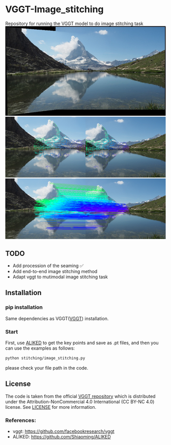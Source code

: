# VGGT-Image_stitching
Repository for running the VGGT model to do image stitching task
![example](https://raw.githubusercontent.com/Ideal-111/vggt-image_stitching/main/stitched_processed_results/hill.jpg)
![example](https://raw.githubusercontent.com/Ideal-111/vggt-image_stitching/main/vggt_track_vis/tracks_grid.png)
![example](https://raw.githubusercontent.com/Ideal-111/vggt-image_stitching/main/vggt_track_vis/frames_00_01_tracks.png)
## TODO
 - Add procession of the seaming ✅
 - Add end-to-end image stitching method
 - Adapt vggt to mutimodal image stitching task
## Installation

### pip installation
Same dependencies as VGGT([VGGT](https://github.com/facebookresearch/vggt)) installation.

### Start
First, use [ALIKED](https://github.com/Shiaoming/ALIKED) to get the key points and save as .pt files, and then you can use the examples as follows:
```bash
python stitching/image_stitching.py
```
please check your file path in the code.

## License
The code is taken from the official [VGGT repository](https://github.com/facebookresearch/vggt) which is distributed under the Attribution-NonCommercial 4.0 International (CC BY-NC 4.0) license.
See [LICENSE](https://github.com/facebookresearch/vggt/blob/main/LICENSE.txt) for more information.


### References:
- vggt: https://github.com/facebookresearch/vggt
- ALIKED: https://github.com/Shiaoming/ALIKED
